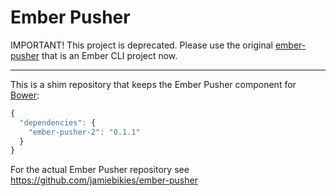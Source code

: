 #  Ember Pusher

IMPORTANT! This project is deprecated. Please use the original [ember-pusher](https://github.com/jamiebikies/ember-pusher) that is an Ember CLI project now.

---

This is a shim repository that keeps the Ember Pusher component for
[Bower](http://bower.io):

```js
{
  "dependencies": {
    "ember-pusher-2": "0.1.1"
  }
}
```

For the actual Ember Pusher repository see
https://github.com/jamiebikies/ember-pusher
